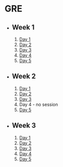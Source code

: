 # GRE

- ## Week 1

   1. [Day 1](https://www.facebook.com/iCodeguru/videos/1755141881659929)
   2. [Day 2](https://www.facebook.com/iCodeguru/videos/841616294260693)
   3. [Day 3](https://www.facebook.com/iCodeguru/videos/1483837912467226)
   4. [Day 4](https://fb.watch/nMQSL7KGmr/?mibextid=2JQ9oc)
   5. [Day 5](https://fb.watch/nO6riDBpIq/?mibextid=2JQ9oc)

- ## Week 2

   1. [Day 1](https://fb.watch/nS6uzeHyD3/?mibextid=2JQ9oc)
   2. [Day 2](https://fb.watch/nTgVLwCirM/?mibextid=2JQ9oc)
   3. [Day 3](https://fb.watch/nUSZwJZuqB/?mibextid=2JQ9oc)
   4. Day 4 - no session
   5. [Day 5](https://fb.watch/nX61J1wdCe/?mibextid=2JQ9oc)

- ## Week 3

   1. [Day 1](https://fb.watch/n-ziAb7XvM/?mibextid=2JQ9oc)
   2. [Day 2](https://www.facebook.com/iCodeguru/videos/1551436732350843)
   3. [Day 3](https://fb.watch/o2faGNLtX5/?mibextid=2JQ9oc)
   4. [Day 4](https://fb.watch/o3v29Mdrw7/?mibextid=2JQ9oc)
   5. [Day 5]()
